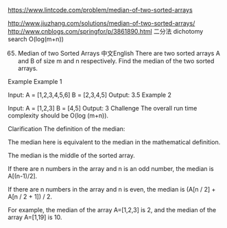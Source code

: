 https://www.lintcode.com/problem/median-of-two-sorted-arrays

http://www.jiuzhang.com/solutions/median-of-two-sorted-arrays/
http://www.cnblogs.com/springfor/p/3861890.html
二分法 dichotomy search
O(log(m+n))


65. Median of two Sorted Arrays
中文English
There are two sorted arrays A and B of size m and n respectively. Find the median of the two sorted arrays.

Example
Example 1

Input:
A = [1,2,3,4,5,6]
B = [2,3,4,5]
Output: 3.5
Example 2

Input:
A = [1,2,3]
B = [4,5]
Output: 3
Challenge
The overall run time complexity should be O(log (m+n)).

Clarification
The definition of the median:

The median here is equivalent to the median in the mathematical definition.

The median is the middle of the sorted array.

If there are n numbers in the array and n is an odd number, the median is A[(n-1)/2].

If there are n numbers in the array and n is even, the median is (A[n / 2] + A[n / 2 + 1]) / 2.

For example, the median of the array A=[1,2,3] is 2, and the median of the array A=[1,19] is 10.

